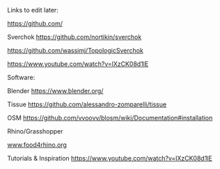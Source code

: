 Links to edit later:

https://github.com/

Sverchok https://github.com/nortikin/sverchok

https://github.com/wassimj/TopologicSverchok

https://www.youtube.com/watch?v=lXzCK08d1lE

Software:

Blender
https://www.blender.org/

Tissue 
https://github.com/alessandro-zomparelli/tissue

OSM
https://github.com/vvoovv/blosm/wiki/Documentation#installation


Rhino/Grasshopper

www.food4rhino.org


Tutorials & Inspiration
https://www.youtube.com/watch?v=lXzCK08d1lE

